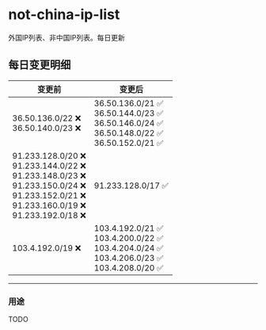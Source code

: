 # not-china-ip-list
外国IP列表、非中国IP列表。每日更新

每日变更明细
--------------------
|  变更前   | 变更后 |
|  ----  | ----  |
|  36.50.136.0/22 :x: <br> 36.50.140.0/23 :x: <br> | 36.50.136.0/21 :white_check_mark: <br> 36.50.144.0/23 :white_check_mark: <br> 36.50.146.0/24 :white_check_mark: <br> 36.50.148.0/22 :white_check_mark: <br> 36.50.152.0/21 :white_check_mark: <br>  | 
|  91.233.128.0/20 :x: <br> 91.233.144.0/22 :x: <br> 91.233.148.0/23 :x: <br> 91.233.150.0/24 :x: <br> 91.233.152.0/21 :x: <br> 91.233.160.0/19 :x: <br> 91.233.192.0/18 :x: <br> | 91.233.128.0/17 :white_check_mark: | 
|  103.4.192.0/19 :x:  | 103.4.192.0/21 :white_check_mark: <br> 103.4.200.0/22 :white_check_mark: <br> 103.4.204.0/24 :white_check_mark: <br> 103.4.206.0/23 :white_check_mark: <br> 103.4.208.0/20 :white_check_mark: <br>  | 

--------------------
### 用途
TODO

